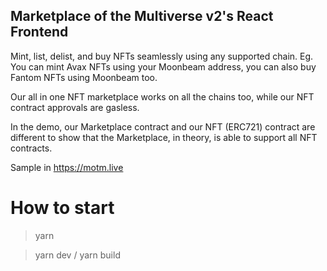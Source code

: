 ## Marketplace of the Multiverse v2's React Frontend

Mint, list, delist, and buy NFTs seamlessly using any supported chain.
Eg. You can mint Avax NFTs using your Moonbeam address, you can also buy Fantom NFTs using Moonbeam too.

Our all in one NFT marketplace works on all the chains too, while our NFT contract approvals are gasless.

In the demo, our Marketplace contract and our NFT (ERC721) contract are different to show that the Marketplace, in theory, is able to support all NFT contracts.

Sample in https://motm.live

# How to start

> yarn

> yarn dev / yarn build
